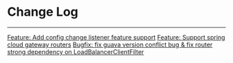 # Change Log
---

[Feature: Add config change listener feature support](https://github.com/Tencent/spring-cloud-tencent/pull/220)
[Feature: Support spring cloud gateway routers](https://github.com/Tencent/spring-cloud-tencent/pull/230)
[Bugfix: fix guava version conflict bug & fix router strong dependency on LoadBalancerClientFilter](https://github.com/Tencent/spring-cloud-tencent/pull/236)
